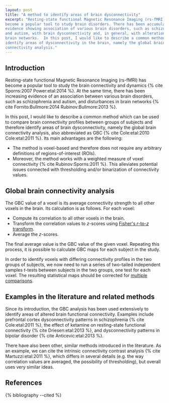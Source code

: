 ```yaml
---
layout: post
title: "A method to identify areas of brain dysconnectivity"
excerpt: "Resting-state functional Magnetic Resonance Imaging (rs-fMRI) has
become a popular tool to study brain disorders. There has been accumulating
evidence showing association of various brain disorders, such as schizophrenia
and autism, with brain dysconnectivity and, in general, with alterations in
brain networks.  In this post, I would like to describe a common method used to
identify areas of dysconnectivity in the brain, namely the global brain
connectivity analysis."
---
```


Introduction
------------

Resting-state functional Magnetic Resonance Imaging (rs-fMRI) has become a
popular tool to study the brain connectivity and dynamics 
{% cite Sporns:2007 Power:etal:2014 %}. At the same time, there has been
 increasing evidence of an association between various brain disorders, such 
as schizophrenia and autism, and disturbances in brain 
networks {% cite Fornito:Bullmore:2014 Rubinov:Bullmore:2013 %}. 

In this post, I would like to describe a common method which can be used to
compare brain connectivity profiles between groups of subjects and therefore
identify areas of brain dysconnectivity, namely the global brain connectivity
analysis, also abbreviated as GBC {% cite Cole:etal:2010 Cole:etal:2011 %}. Its
main advantages are the following: 

* The method is voxel-based and therefore does not require
any arbitrary definitions of regions-of-interest (ROIs). 
* Moreover, the method works with a weighted measure of voxel
connectivity {% cite Rubinov:Sporns:2011 %}.
This alleviates potential issues connected with thresholding and/or 
binarization of connectivity values. 

Global brain connectivity analysis
----------------------------------

The GBC value of a voxel is its average connectivity strength to all
other voxels in the brain. Its calculation is as follows. For each voxel:

* Compute its correlation to all other voxels in the brain.
* Transform the correlation values to *z*-scores using [Fisher's *r*-to-*z* 
transform](http://en.wikipedia.org/wiki/Fisher_transformation).
* Average the *z*-scores.

The final average value is the GBC value of the given voxel. Repeating this
process, it is possible to calculate GBC maps for each subject in the study.

In order to identify voxels with differing connectivity profiles in
the two groups of subjects, we now need to run a series of two-tailed 
independent samples *t*-tests between subjects in the two groups, 
one test for each voxel. The resulting statistical maps should be 
corrected for [multiple 
comparisons](http://en.wikipedia.org/wiki/Multiple_comparisons_problem).

Examples in the literature and related methods
----------------------------------------------

Since its introduction, the GBC analysis has been used extensively 
to identify areas of altered brain functional connectivity. Examples
include prefrontal cortex dysconnectivity patterns in schizophrenia
{% cite Cole:etal:2011 %}, the effect of ketamine on 
resting-state functional connectivity {% cite Driesen:etal:2013 %},
and dysconnectivity patterns in bipolar disorder
{% cite Anticevic:etal:2013 %}.

There have also been other, similar methods introduced in the literature. 
As an example, we can cite the intrinsic connectivity contrast 
analysis {% cite Martuzzi:etal:2011 %},
which differs in several details (e.g. the way correlation values are
averaged, the possibility of thresholding), but overall uses very similar
ideas.

References
----------

{% bibliography --cited %}
